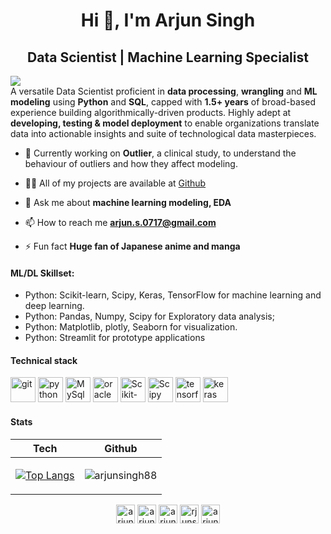<h1 align="center">Hi 👋, I'm Arjun Singh </h1>
<h2 align="center"> Data Scientist | Machine Learning Specialist </h2>

![](https://komarev.com/ghpvc/?username=arjunsingh88&style=flat-square)
<br>A versatile Data Scientist proficient in **data processing**, **wrangling** and **ML modeling** using **Python** and **SQL**, capped with **1.5+ years** of broad-based experience building algorithmically-driven products. Highly adept at **developing, testing & model deployment** to enable organizations translate data into actionable insights and suite of technological data masterpieces.



- 🔭 Currently working on **Outlier**, a clinical study, to understand the behaviour of outliers and how they affect modeling.
<!---- 🌱 I’m currently learning **Object detection, sequence modeling** --->
- 👨‍💻 All of my projects are available at [Github](https://github.com/arjunsingh88?tab=repositories)

- 💬 Ask me about **machine learning modeling, EDA**

- 📫 How to reach me **arjun.s.0717@gmail.com**

- ⚡ Fun fact **Huge fan of Japanese anime and manga**

#### ML/DL Skillset:
* Python: Scikit-learn, Scipy, Keras, TensorFlow for machine learning and deep learning.
* Python: Pandas, Numpy, Scipy for Exploratory data analysis; 
* Python: Matplotlib, plotly, Seaborn for visualization.
* Python: Streamlit for prototype applications



#### Technical stack
<p align="left">                                                                                                          
<img src="https://www.vectorlogo.zone/logos/git-scm/git-scm-icon.svg" alt="git" width="40" height="40"/> 
<img src="https://www.vectorlogo.zone/logos/python/python-icon.svg" alt="python" width="40" height="40"/>                                                                                                                         
<img src="https://www.vectorlogo.zone/logos/mysql/mysql-official.svg" alt="MySql" width="40" height="40"/> 
<img src="https://www.vectorlogo.zone/logos/oracle/oracle-icon.svg" alt="oracle" width="40" height="40"/>
<img src="https://upload.wikimedia.org/wikipedia/commons/0/05/Scikit_learn_logo_small.svg" alt="Scikit-learn" width="40" height="40"/> 
<img src="https://raw.githubusercontent.com/valohai/ml-logos/5127528b5baadb77a6ea4b999a47b4e86bf0f98b/scipy.svg" alt="Scipy" width="40" height="40"/>
<img src="https://www.vectorlogo.zone/logos/tensorflow/tensorflow-icon.svg" alt="tensorflow" width="40" height="40"/> 
<img src="https://upload.wikimedia.org/wikipedia/commons/a/ae/Keras_logo.svg" alt="keras" width="40" height="40"/> </p>


#### Stats
|Tech|Github|
|:---:|:---:|
|[![Top Langs](https://github-readme-stats.vercel.app/api/top-langs/?username=arjunsingh88&hide=javascript,html,css&langs_count=8&layout=compact)](https://github.com/arjunsingh88/github-readme-stats)| <p><img align="center" src="https://github-readme-stats.vercel.app/api?username=arjunsingh88" alt="arjunsingh88" /></p>|

<!--- src="https://github-readme-stats.vercel.app/api?username=arjunsingh88#&bg_color=30,e96443,904e95&title_color=fff&text_color=fff --->


<p align="center">
<a href="https://github.com/arjunsingh88" target="blank"><img align="center" src="https://www.vectorlogo.zone/logos/github/github-icon.svg" alt="arjunsingh88" height="30" width="30" /></a>
<a href="https://linkedin.com/in/arjunsinghk" target="blank"><img align="center" src="https://www.vectorlogo.zone/logos/linkedin/linkedin-icon.svg" alt="arjunsinghk" height="30" width="30" /></a>
<a href="https://kaggle.com/arjunsingh88" target="blank"><img align="center" src="https://www.vectorlogo.zone/logos/kaggle/kaggle-icon.svg" alt="arjunsingh88" height="30" width="30" /></a>
<a href="https://fb.com/rjunsingh88" target="blank"><img align="center" src="https://www.vectorlogo.zone/logos/facebook/facebook-official.svg" alt="rjunsingh88" height="30" width="30" /></a>
<a href="https://instagram.com/arjunsingh_7979" target="blank"><img align="center" src="https://www.vectorlogo.zone/logos/instagram/instagram-icon.svg" alt="arjunsingh_7979" height="30" width="30" /></a>
</p>


